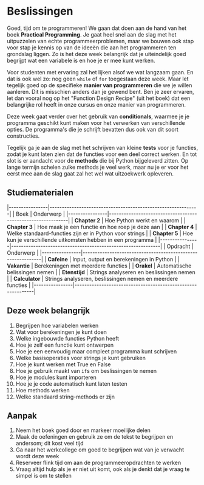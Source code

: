 # Beslissingen

Goed, tijd om te programmeren! We gaan dat doen aan de hand van het boek **Practical Programming**. Je gaat heel snel aan de slag met het uitpuzzelen van echte programmeerproblemen, maar we bouwen ook stap voor stap je kennis op van de ideeën die aan het programmeren ten grondslag liggen. Zo is het deze week belangrijk dat je uiteindelijk goed begrijpt wat een variabele is en hoe je er mee kunt werken.

Voor studenten met ervaring zal het lijken alsof we wat langzaam gaan. En dat is ook wel zo: nog geen `while` of `for` toegestaan deze week. Maar let tegelijk goed op de specifieke **manier van programmeren** die we je willen aanleren. Dit is misschien anders dan je gewend bent. Ben je zeer ervaren, let dan vooral nog op het "Function Design Recipe" (uit het boek) dat een belangrijke rol heeft in onze cursus en onze manier van programmeren.

Deze week gaat verder over het gebruik van **conditionals**, waarmee je je programma geschikt kunt maken voor het verwerken van verschillende opties. De programma's die je schrijft bevatten dus ook van dit soort constructies.

Tegelijk ga je aan de slag met het schrijven van kleine **tests** voor je functies, zodat je kunt laten zien dat de functies voor een deel correct werken. En tot slot is er aandacht voor de **methods** die bij Python bijgeleverd zitten. Op lange termijn schelen zulke methods je veel werk, maar nu je er voor het eerst mee aan de slag gaat zal het wel wat uitzoekwerk opleveren.

## Studiematerialen

|----------------|-------------------------------------------------------------|
| Boek           | Onderwerp                                                   |
|----------------|-------------------------------------------------------------|
| **Chapter 2**  | Hoe Python werkt en waarom                                  |
| **Chapter 3**  | Hoe maak je een functie en hoe roep je deze aan             |
| **Chapter 4**  | Welke standaard-functies zijn er in Python voor strings     |
| **Chapter 5**  | Hoe kun je verschillende uitkomsten hebben in een programma |
|----------------|-------------------------------------------------------------|
| Opdracht       | Onderwerp                                                   |
|----------------|-------------------------------------------------------------|
| **Cafeine**    | Input, output en berekeningen in Python                     |
| **Vakantie**   | Berekeningen met meerdere functies                          |
| **Orakel**     | Automatische belissingen nemen                              |
| **Etenstijd**  | Strings analyseren en beslissingen nemen                    |
| **Calculator** | Strings analyseren, beslissingen nemen en meerdere functies |
|----------------|-------------------------------------------------------------|

## Deze week belangrijk

1. Begrijpen hoe variabelen werken 
1. Wat voor berekeningen je kunt doen
1. Welke ingebouwde functies Python heeft
1. Hoe je zelf een functie kunt ontwerpen
1. Hoe je een eenvoudig maar compleet programma kunt schrijven
1. Welke basisoperaties voor strings je kunt gebruiken
1. Hoe je kunt werken met True en False
1. Hoe je gebruik maakt van `if`s om beslissingen te nemen
1. Hoe je modules kunt importeren
1. Hoe je je code automatisch kunt laten testen
1. Hoe methods werken
1. Welke standaard string-methods er zijn

## Aanpak

1. Neem het boek goed door en markeer moeilijke delen
2. Maak de oefeningen en gebruik ze om de tekst te begrijpen en andersom; dit kost veel tijd
3. Ga naar het werkcollege om goed te begrijpen wat van je verwacht wordt deze week
4. Reserveer flink tijd om aan de programmeeropdrachten te werken
5. Vraag altijd hulp als je er niet uit komt, ook als je denkt dat je vraag te simpel is om te stellen
